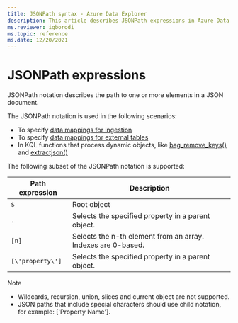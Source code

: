 ```yaml
---
title: JSONPath syntax - Azure Data Explorer
description: This article describes JSONPath expressions in Azure Data Explorer.
ms.reviewer: igborodi
ms.topic: reference
ms.date: 12/20/2021
---
```


# JSONPath expressions

JSONPath notation describes the path to one or more elements in a JSON document.

The JSONPath notation is used in the following scenarios:

- To specify [data mappings for ingestion](../management/mappings.md)
- To specify [data mappings for external tables](../management/external-tables-azurestorage-azuredatalake.md#create-external-table-mapping)
- In KQL functions that process dynamic objects, like [bag_remove_keys()](bag-remove-keys-function.md) and [extractjson()](extractjsonfunction.md)

The following subset of the JSONPath notation is supported:

|Path expression|Description|
|---|---|
|`$`|Root object|
|`.` | Selects the specified property in a parent object. |
|`[n]`| Selects the n-th element from an array. Indexes are 0-based. |
|`[\'property\']`| Selects the specified property in a parent object. |

> [!NOTE]
>
> - Wildcards, recursion, union, slices and current object are not supported.
> - JSON paths that include special characters should use child notation, for example: [\'Property Name\'].
